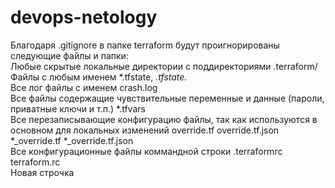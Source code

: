 # devops-netology
Благодаря .gitignore в папке terraform будут проигнорированы следующие файлы и папки:  
Любые скрытые локальные директории с поддиректориями .terraform/  
Файлы с любым именем *.tfstate, *.tfstate.*  
Все лог файлы с именем crash.log  
Все файлы содержащие чувствительные переменные и данные (пароли, приватные ключи и т.п.) *.tfvars  
Все перезаписывающие конфигурацию файлы, так как используются в основном для локальных изменений override.tf override.tf.json *_override.tf *_override.tf.json  
Все конфигурационные файлы коммандной строки .terraformrc terraform.rc  
Новая строчка
